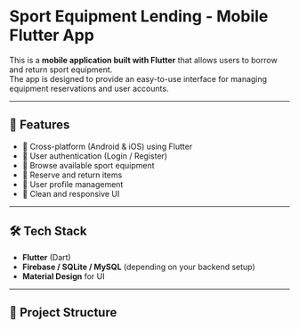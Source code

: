 # Sport Equipment Lending - Mobile Flutter App

This is a **mobile application built with Flutter** that allows users to borrow and return sport equipment.  
The app is designed to provide an easy-to-use interface for managing equipment reservations and user accounts.

---

## 🚀 Features
- 📱 Cross-platform (Android & iOS) using Flutter  
- 🔐 User authentication (Login / Register)  
- 🏀 Browse available sport equipment  
- 📅 Reserve and return items  
- 👤 User profile management  
- 🎨 Clean and responsive UI  

---

## 🛠️ Tech Stack
- **Flutter** (Dart)  
- **Firebase / SQLite / MySQL** (depending on your backend setup)  
- **Material Design** for UI  

---

## 📂 Project Structure

